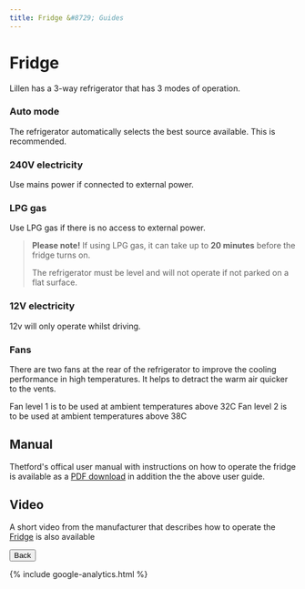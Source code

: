 ```yaml
---
title: Fridge &#8729; Guides 
---
```


<link href="../styles/custom.css" rel="stylesheet" />

# Fridge
Lillen has a 3-way refrigerator that has 3 modes of operation.

### Auto mode
The refrigerator automatically selects the best source available. This is recommended. 

### 240V electricity
Use mains power if connected to external power.

### LPG gas
Use LPG gas if there is no access to external power.

> **Please note!** If using LPG gas, it can take up to **20 minutes** before the fridge turns on. 
>
> The refrigerator must be level and will not operate if not parked on a flat surface.

### 12V electricity
12v will only operate whilst driving. 

### Fans
There are two fans at the rear of the refrigerator to improve the cooling performance in high temperatures. It helps to 
detract the warm air quicker to the vents. 

Fan level 1 is to be used at ambient temperatures above 32C
Fan level 2 is to be used at ambient temperatures above 38C

## Manual
Thetford's offical user manual with instructions on how to operate the fridge is 
available as a [PDF download](/docs/fridge.pdf) in addition the the above user guide. 

## Video
A short video from the manufacturer that describes how to operate the [Fridge](/videos/fridge.html) is also available 


<a href="/#guides"><button class="nav-button"><i class="arrow arrow-left"></i> Back</button></a>

{% include google-analytics.html %}